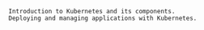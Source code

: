 
    Introduction to Kubernetes and its components.
    Deploying and managing applications with Kubernetes.
